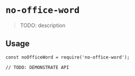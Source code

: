 # `no-office-word`

> TODO: description

## Usage

```
const noOfficeWord = require('no-office-word');

// TODO: DEMONSTRATE API
```
